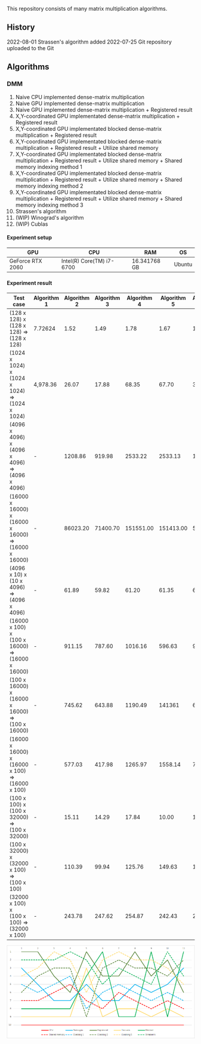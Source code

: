 This repository consists of many matrix multiplication algorithms.

## History ##
2022-08-01 Strassen's algorithm added
2022-07-25 Git repository uploaded to the Git

## Algorithms ##

### DMM ###
1. Naive CPU implemented dense-matrix multiplication
2. Naive GPU implemented dense-matrix multiplication
3. Naive GPU implemented dense-matrix multiplication + Registered result 
4. X,Y-coordinated GPU implementated dense-matrix multiplication + Registered result
5. X,Y-coordinated GPU implementated blocked dense-matrix multiplication + Registered result
6. X,Y-coordinated GPU implementated blocked dense-matrix multiplication + Registered result + Utilize shared memory
7. X,Y-coordinated GPU implementated blocked dense-matrix multiplication + Registered result + Utilize shared memory + Shared memory indexing method 1
8. X,Y-coordinated GPU implementated blocked dense-matrix multiplication + Registered result + Utilize shared memory + Shared memory indexing method 2
9. X,Y-coordinated GPU implementated blocked dense-matrix multiplication + Registered result + Utilize shared memory + Shared memory indexing method 3
10. Strassen's algorithm
11. (WIP) Winograd's algorithm
12. (WIP) Cublas

#### Experiment setup ####

| GPU | CPU | RAM | OS |
| --- | --- | --- | --- |
| GeForce RTX 2060 | Intel(R) Core(TM) i7-6700 | 16.341768 GB | Ubuntu |

#### Experiment result ####

|Test case| Algorithm 1 | Algorithm 2 | Algorithm 3 | Algorithm 4 | Algorithm 5 | Algorithm 6 | Algorithm 7 | Algorithm 8 | Algorithm 9 | Algorithm 10 |
| --- | ----------- | ----------- | ----------- | ----------- | ----------- | ----------- | ----------- | ----------- | ----------- | ----------- | 
| (128 x 128) x <br>(128 x 128) =><br> (128 x 128) | 7.72624 | 1.52 | 1.49 | 1.78 | 1.67 | 1.60 | 1.57 | 1.58 | 1.56 | 1.50 |
| (1024 x 1024) x <br>(1024 x 1024) =><br> (1024 x 1024) | 4,978.36 | 26.07 | 17.88 | 68.35 | 67.70 | 35.16 | 32.35 | 21.92 | 19.57 | 18.20 |
| (4096 x 4096) x <br>(4096 x 4096) =><br> (4096 x 4096) | - | 1208.86 | 919.98 | 2533.22 | 2533.13 | 1058.58 | 952.16 | 488.61 | 379.03 | 398.82 |
| (16000 x 16000) x <br>(16000 x 16000) =><br> (16000 x 16000) | - | 86023.20 | 71400.70 | 151551.00 | 151413.00 | 59845.10 | 52840.80 | 24951.50 | 18331.90 | 11931.20 |
| (4096 x 10) x <br>(10 x 4096) =><br> (4096 x 4096) | - | 61.89 | 59.82 | 61.20 | 61.35 | 63.69 | 63.83 | 64.54 | 63.16 | 60.96 | 
| (16000 x 100) x <br>(100 x 16000) =><br> (16000 x 16000) | - |  911.15 | 787.60 | 1016.16 | 596.63 | 951.94 | 909.46 | 737.04 | 696.80 | 863.41 |
| (100 x 16000) x <br>(16000 x 16000) =><br> (100 x 16000) | - | 745.62 | 643.88 | 1190.49 | 141361 | 691.65 | 645.89 | 417.54 | 356.97 | 636.31 |
| (16000 x 16000) x <br>(16000 x 100) =><br> (16000 x 100) | - | 577.03 | 417.98 | 1265.97 | 1558.14 | 768.10 | 738.41 | 514.09 | 452.06 | 536.16 |
| (100 x 100) x <br>(100 x 32000) =><br> (100 x 32000) | - | 15.11 | 14.29 | 17.84 | 10.00 | 17.61 | 16.86 | 13.76 | 12.48 | 14.29 |
| (100 x 32000) x <br>(32000 x 100) =><br> (100 x 100) | - | 110.39 | 99.94 | 125.76 | 149.63 | 113.57 | 112.62 | 103.34 | 102.57 | 99.87 |
| (32000 x 100) x <br>(100 x 100) =><br> (32000 x 100) | - | 243.78 | 247.62 | 254.87 | 242.43 | 250.83 | 248.60 | 243.25 | 244.34 | 244.23 |

![Experiment result](https://github.com/aintmos/Matrix-multiplications/blob/main/doc/ExperimentResult.png?raw=true)
